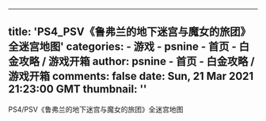 
---
title: 'PS4_PSV《鲁弗兰的地下迷宫与魔女的旅团》全迷宫地图'
categories: 
    - 游戏
    - psnine - 首页 - 白金攻略 / 游戏开箱
author: psnine - 首页 - 白金攻略 / 游戏开箱
comments: false
date: Sun, 21 Mar 2021 21:23:00 GMT
thumbnail: ''
---

<div>   
PS4/PSV《鲁弗兰的地下迷宫与魔女的旅团》全迷宫地图  
</div>
            